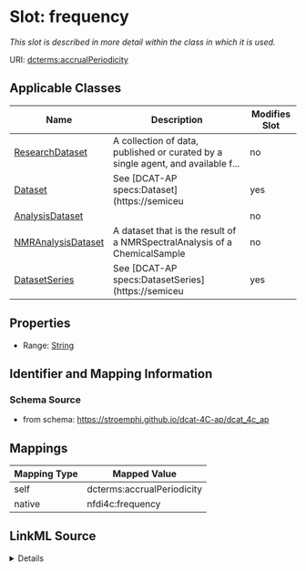 

# Slot: frequency


_This slot is described in more detail within the class in which it is used._





URI: [dcterms:accrualPeriodicity](http://purl.org/dc/terms/accrualPeriodicity)



<!-- no inheritance hierarchy -->





## Applicable Classes

| Name | Description | Modifies Slot |
| --- | --- | --- |
| [ResearchDataset](ResearchDataset.md) | A collection of data, published or curated by a single agent, and available f... |  no  |
| [Dataset](Dataset.md) | See [DCAT-AP specs:Dataset](https://semiceu |  yes  |
| [AnalysisDataset](AnalysisDataset.md) |  |  no  |
| [NMRAnalysisDataset](NMRAnalysisDataset.md) | A dataset that is the result of a NMRSpectralAnalysis of a ChemicalSample |  no  |
| [DatasetSeries](DatasetSeries.md) | See [DCAT-AP specs:DatasetSeries](https://semiceu |  yes  |







## Properties

* Range: [String](String.md)





## Identifier and Mapping Information







### Schema Source


* from schema: https://stroemphi.github.io/dcat-4C-ap/dcat_4c_ap




## Mappings

| Mapping Type | Mapped Value |
| ---  | ---  |
| self | dcterms:accrualPeriodicity |
| native | nfdi4c:frequency |




## LinkML Source

<details>
```yaml
name: frequency
description: This slot is described in more detail within the class in which it is
  used.
from_schema: https://stroemphi.github.io/dcat-4C-ap/dcat_4c_ap
rank: 1000
slot_uri: dcterms:accrualPeriodicity
alias: frequency
domain_of:
- Dataset
- DatasetSeries
range: string

```
</details>